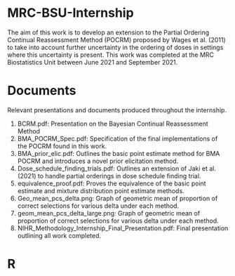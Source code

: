 # MRC-BSU-Internship
The aim of this work is to develop an extension to the Partial Ordering Continual Reassessment Method (POCRM) proposed by Wages et al. (2011) to take into account further uncertainty in the ordering of doses in settings where this uncertainty is present. This work was completed at the MRC Biostatistics Unit between June 2021 and September 2021.

# Documents
Relevant presentations and documents produced throughout the internship. 
1. BCRM.pdf: Presentation on the Bayesian Continual Reassessment Method
2. BMA_POCRM_Spec.pdf: Specification of the final implementations of the POCRM found in this work.
3. BMA_prior_elic.pdf: Outlines the basic point estimate method for BMA POCRM and introduces a novel prior elicitation method.
4. Dose_schedule_finding_trials.pdf: Outlines an extension of Jaki et al. (2021) to handle partial orderings in dose schedule finding trial.
5. equivalence_proof.pdf: Proves the equivalence of the basic point estimate and mixture distribution point estimate methods.
6. Geo_mean_pcs_delta.png: Graph of geometric mean of proportion of correct selections for various delta under each method.
7. geom_mean_pcs_delta_large.png: Graph of geometric mean of proportion of correct selections for various delta under each method.
8. NIHR_Methodology_Internship_Final_Presentation.pdf: Final presentation outlining all work completed.

# R 
